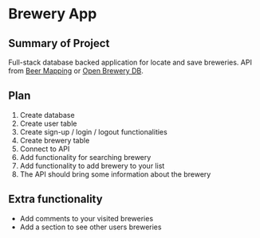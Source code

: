 # Brewery App

## Summary of Project

Full-stack database backed application for locate and save breweries.
API from [Beer Mapping](https://beermapping.com/api/) or [Open Brewery DB](https://www.openbrewerydb.org/d).

## Plan

1. Create database
2. Create user table
3. Create sign-up / login / logout functionalities
4. Create brewery table
5. Connect to API
6. Add functionality for searching brewery
7. Add functionality to add brewery to your list
8. The API should bring some information about the brewery

## Extra functionality

- Add comments to your visited breweries
- Add a section to see other users breweries
